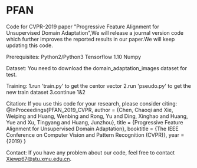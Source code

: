 # PFAN
 Code for CVPR-2019 paper "Progressive Feature Alignment for Unsupervised Domain Adaptation",We will release a journal version code which further improves the reported results in our paper.We will keep updating this code.

Prerequisites:
    Python2/Python3
    Tensorflow 1.10
    Numpy
    
Dataset:
You need to download the domain_adaptation_images dataset for test.

Training:
    1.run 'train.py' to get the centor vector
    2.run 'pseudo.py' to get the new train dataset
    3.continue 1&2 



Citation:
If you use this code for your research, please consider citing:
@InProceedings{PFAN_2019_CVPR,
author = {Chen, Chaoqi and Xie, Weiping and Huang, Wenbing and Rong, Yu and Ding, Xinghao and Huang, Yue and Xu, Tingyang and Huang, Junzhou},
title = {Progressive Feature Alignment for Unsupervised Domain Adaptation},
booktitle = {The IEEE Conference on Computer Vision and Pattern Recognition (CVPR)},
year = {2019}
}

Contact:
If you have any problem about our code, feel free to contact Xiewp67@stu.xmu.edu.cn.

